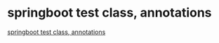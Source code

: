 # springboot test class, annotations
[springboot test class, annotations](https://aiwithcloud.com/2022/09/19/springboot_test_class_annotations/)